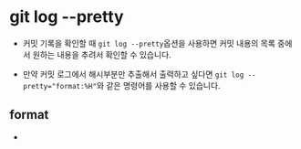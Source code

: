 # git log --pretty

- 커밋 기록을 확인할 때 `git log --pretty`옵션을 사용하면 커밋 내용의 목록 중에서 원하는 내용을 추려서 확인할 수 있습니다.

- 만약 커밋 로그에서 해시부분만 추출해서 출력하고 싶다면 `git log --pretty="format:%H"`와 같은 명령어를 사용할 수 있습니다. 

## format

- 